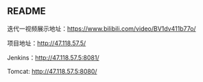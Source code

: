## README

迭代一视频展示地址：https://www.bilibili.com/video/BV1dv411b77o/

项目地址：http://47.118.57.5/

Jenkins：http://47.118.57.5:8081/

Tomcat:  http://47.118.57.5:8080/
